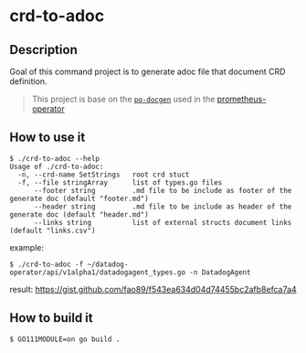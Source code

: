 # crd-to-adoc

## Description

Goal of this command project is to generate adoc file that document CRD definition.

> This project is base on the [`po-docgen`](https://github.com/coreos/prometheus-operator/tree/master/cmd/po-docgen) used in the [prometheus-operator](https://github.com/coreos/prometheus-operator)

## How to use it

```console
$ ./crd-to-adoc --help
Usage of ./crd-to-adoc:
  -n, --crd-name SetStrings   root crd stuct
  -f, --file stringArray      list of types.go files
      --footer string         .md file to be include as footer of the generate doc (default "footer.md")
      --header string         .md file to be include as header of the generate doc (default "header.md")
      --links string          list of external structs document links (default "links.csv")
```

example:

```console
$ ./crd-to-adoc -f ~/datadog-operator/api/v1alpha1/datadogagent_types.go -n DatadogAgent
```

result: https://gist.github.com/fao89/f543ea634d04d74455bc2afb8efca7a4



## How to build it

```console
$ GO111MODULE=on go build .

```
